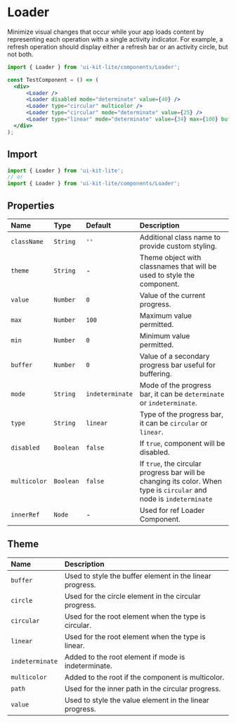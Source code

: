 # Loader

Minimize visual changes that occur while your app loads content by representing each operation with a single activity indicator. For example, a refresh operation should display either a refresh bar or an activity circle, but not both.

<!-- example -->
```jsx
import { Loader } from 'ui-kit-lite/components/Loader';

const TestComponent = () => (
  <div>
      <Loader /> 
      <Loader disabled mode="determinate" value={40} /> 
      <Loader type="circular" multicolor /> 
      <Loader type="circular" mode="determinate" value={25} /> 
      <Loader type="linear" mode="determinate" value={34} max={100} buffer={50} />
  </div>
);
```

## Import
```jsx
import { Loader } from 'ui-kit-lite';
// or
import { Loader } from 'ui-kit-lite/components/Loader';
```

## Properties

| Name         | Type      | Default         | Description                                                                                                          |
|:-------------|:----------|:----------------|:---------------------------------------------------------------------------------------------------------------------|
| `className`  | `String`  | `''`            | Additional class name to provide custom styling.                                                                     |
| `theme`      | `String`  | -               | Theme object with classnames that will be used to style the component.                                               |
| `value`      | `Number`  | `0`             | Value of the current progress.                                                                                       |
| `max`        | `Number`  | `100`           | Maximum value permitted.                                                                                             |
| `min`        | `Number`  | `0`             | Minimum value permitted.                                                                                             |
| `buffer`     | `Number`  | `0`             | Value of a secondary progress bar useful for buffering.                                                              |
| `mode`       | `String`  | `indeterminate` | Mode of the progress bar, it can be `determinate` or `indeterminate`.                                                |
| `type`       | `String`  | `linear`        | Type of the progress bar, it can be `circular` or `linear`.                                                          |
| `disabled`   | `Boolean` | `false`         | If `true`, component will be disabled.                                                                               |
| `multicolor` | `Boolean` | `false`         | If `true`, the circular progress bar will be changing its color. When type is `circular` and node is `indeterminate` |
| `innerRef`   | `Node`    | -               | Used for ref Loader Component.                                                                                       |

## Theme

| Name            | Description                                              |
|:----------------|:---------------------------------------------------------|
| `buffer`        | Used to style the buffer element in the linear progress. |
| `circle`        | Used for the circle element in the circular progress.    |
| `circular`      | Used for the root element when the type is circular.     |
| `linear`        | Used for the root element when the type is linear.       |
| `indeterminate` | Added to the root element if mode is indeterminate.      |
| `multicolor`    | Added to the root if the component is multicolor.        |
| `path`          | Used for the inner path in the circular progress.        |
| `value`         | Used to style the value element in the linear progress.  |
